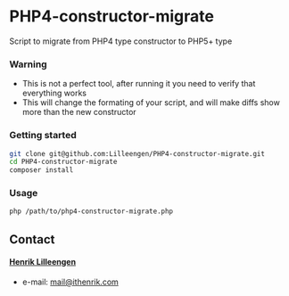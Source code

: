 # PHP4-constructor-migrate
Script to migrate from PHP4 type constructor to PHP5+ type

### Warning
* This is not a perfect tool, after running it you need to verify that everything works
* This will change the formating of your script, and will make diffs show more than the new constructor

### Getting started
```bash
git clone git@github.com:Lilleengen/PHP4-constructor-migrate.git
cd PHP4-constructor-migrate
composer install
```

### Usage
```bash
php /path/to/php4-constructor-migrate.php
```

## Contact
#### [Henrik Lilleengen](https://ithenrik.com/)
* e-mail: mail@ithenrik.com
